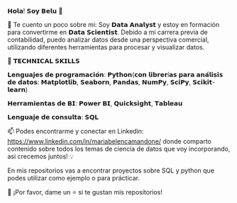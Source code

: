 𝗛𝗼𝗹𝗮! 𝗦𝗼𝘆 𝗕𝗲𝗹𝘂 👋

🔎 Te cuento un poco sobre mi: Soy 𝗗𝗮𝘁𝗮 𝗔𝗻𝗮𝗹𝘆𝘀𝘁 y estoy en formación para convertirme en 𝗗𝗮𝘁𝗮 𝗦𝗰𝗶𝗲𝗻𝘁𝗶𝘀𝘁. Debido a mi carrera previa de contabilidad, puedo analizar datos desde una perspectiva comercial, utilizando diferentes herramientas para procesar y visualizar datos. 

🌱 𝗧𝗘𝗖𝗛𝗡𝗜𝗖𝗔𝗟 𝗦𝗞𝗜𝗟𝗟𝗦

𝗟𝗲𝗻𝗴𝘂𝗮𝗷𝗲𝘀 𝗱𝗲 𝗽𝗿𝗼𝗴𝗿𝗮𝗺𝗮𝗰𝗶𝗼́𝗻: 𝗣𝘆𝘁𝗵𝗼𝗻(𝗰𝗼𝗻 𝗹𝗶𝗯𝗿𝗲𝗿í𝗮𝘀 𝗽𝗮𝗿𝗮 𝗮𝗻𝗮́𝗹𝗶𝘀𝗶𝘀 𝗱𝗲 𝗱𝗮𝘁𝗼𝘀: 𝗠𝗮𝘁𝗽𝗹𝗼𝘁𝗹𝗶𝗯, 𝗦𝗲𝗮𝗯𝗼𝗿𝗻, 𝗣𝗮𝗻𝗱𝗮𝘀, 𝗡𝘂𝗺𝗣𝘆, 𝗦𝗰𝗶𝗣𝘆, 𝗦𝗰𝗶𝗸𝗶𝘁-𝗹𝗲𝗮𝗿𝗻) 

𝗛𝗲𝗿𝗿𝗮𝗺𝗶𝗲𝗻𝘁𝗮𝘀 𝗱𝗲 𝗕𝗜: 𝗣𝗼𝘄𝗲𝗿 𝗕𝗜, 𝗤𝘂𝗶𝗰𝗸𝘀𝗶𝗴𝗵𝘁, 𝗧𝗮𝗯𝗹𝗲𝗮𝘂

𝗟𝗲𝗻𝗴𝘂𝗮𝗷𝗲 𝗱𝗲 𝗰𝗼𝗻𝘀𝘂𝗹𝘁𝗮: 𝗦𝗤𝗟 

📫 Podes encontrarme y conectar en Linkedin: https://www.linkedin.com/in/mariabelencamandone/  donde comparto contenido sobre todos los temas de ciencia de datos que voy incorporando, asi crecemos juntos! 💡

En mis repositorios vas a encontrar proyectos sobre SQL y python que podes utilizar como ejemplo o para prácticar. 

👏 ¡Por favor, dame un ⭐️ si te gustan mis repositorios!

